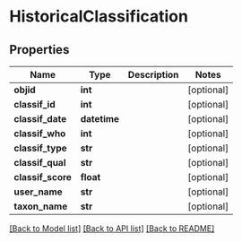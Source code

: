 # HistoricalClassification


## Properties
Name | Type | Description | Notes
------------ | ------------- | ------------- | -------------
**objid** | **int** |  | [optional] 
**classif_id** | **int** |  | [optional] 
**classif_date** | **datetime** |  | [optional] 
**classif_who** | **int** |  | [optional] 
**classif_type** | **str** |  | [optional] 
**classif_qual** | **str** |  | [optional] 
**classif_score** | **float** |  | [optional] 
**user_name** | **str** |  | [optional] 
**taxon_name** | **str** |  | [optional] 

[[Back to Model list]](../README.md#documentation-for-models) [[Back to API list]](../README.md#documentation-for-api-endpoints) [[Back to README]](../README.md)


